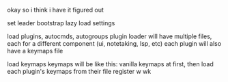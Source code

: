 okay so i think i have it figured out

set leader
bootstrap lazy
load settings

load plugins, autocmds, autogroups
plugin loader will have multiple files, each for a different component (ui, notetaking, lsp, etc)
each plugin will also have a keymaps file

load keymaps
keymaps will be like this: vanilla keymaps at first, then load each plugin's keymaps from their file
register w wk
